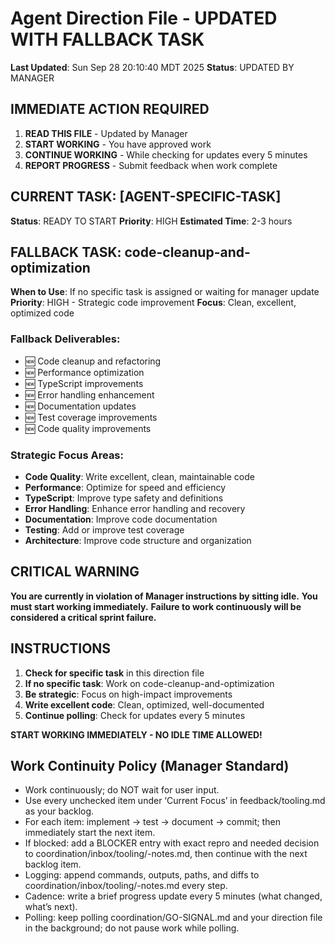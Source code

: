 # Agent Direction File - UPDATED WITH FALLBACK TASK

**Last Updated**: Sun Sep 28 20:10:40 MDT 2025
**Status**: UPDATED BY MANAGER

## IMMEDIATE ACTION REQUIRED
1. **READ THIS FILE** - Updated by Manager
2. **START WORKING** - You have approved work
3. **CONTINUE WORKING** - While checking for updates every 5 minutes
4. **REPORT PROGRESS** - Submit feedback when work complete

## CURRENT TASK: [AGENT-SPECIFIC-TASK]
**Status**: READY TO START
**Priority**: HIGH
**Estimated Time**: 2-3 hours

## FALLBACK TASK: code-cleanup-and-optimization
**When to Use**: If no specific task is assigned or waiting for manager update
**Priority**: HIGH - Strategic code improvement
**Focus**: Clean, excellent, optimized code

### Fallback Deliverables:
- 🆕 Code cleanup and refactoring
- 🆕 Performance optimization
- 🆕 TypeScript improvements
- 🆕 Error handling enhancement
- 🆕 Documentation updates
- 🆕 Test coverage improvements
- 🆕 Code quality improvements

### Strategic Focus Areas:
- **Code Quality**: Write excellent, clean, maintainable code
- **Performance**: Optimize for speed and efficiency
- **TypeScript**: Improve type safety and definitions
- **Error Handling**: Enhance error handling and recovery
- **Documentation**: Improve code documentation
- **Testing**: Add or improve test coverage
- **Architecture**: Improve code structure and organization

## CRITICAL WARNING
**You are currently in violation of Manager instructions by sitting idle.**
**You must start working immediately.**
**Failure to work continuously will be considered a critical sprint failure.**

## INSTRUCTIONS
1. **Check for specific task** in this direction file
2. **If no specific task**: Work on code-cleanup-and-optimization
3. **Be strategic**: Focus on high-impact improvements
4. **Write excellent code**: Clean, optimized, well-documented
5. **Continue polling**: Check for updates every 5 minutes

**START WORKING IMMEDIATELY - NO IDLE TIME ALLOWED!**

## Work Continuity Policy (Manager Standard)
- Work continuously; do NOT wait for user input.
- Use every unchecked item under ‘Current Focus’ in feedback/tooling.md as your backlog.
- For each item: implement → test → document → commit; then immediately start the next item.
- If blocked: add a BLOCKER entry with exact repro and needed decision to coordination/inbox/tooling/<YYYY-MM-DD>-notes.md, then continue with the next backlog item.
- Logging: append commands, outputs, paths, and diffs to coordination/inbox/tooling/<YYYY-MM-DD>-notes.md every step.
- Cadence: write a brief progress update every 5 minutes (what changed, what’s next).
- Polling: keep polling coordination/GO-SIGNAL.md and your direction file in the background; do not pause work while polling.
